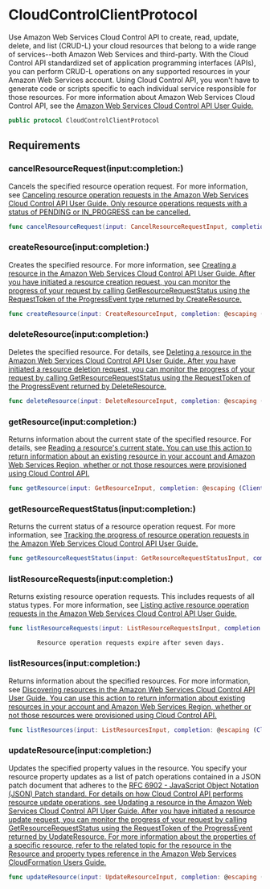 # CloudControlClientProtocol

Use Amazon Web Services Cloud Control API to create, read, update, delete, and list (CRUD-L) your cloud resources that
belong to a wide range of services--both Amazon Web Services and third-party.  With the Cloud Control API
standardized set of application programming interfaces (APIs), you can perform CRUD-L operations
on any supported resources in your Amazon Web Services account. Using Cloud Control API, you won't have to generate code
or scripts specific to each individual service responsible for those resources.
For more information about Amazon Web Services Cloud Control API, see the <a href="https:​//docs.aws.amazon.com/cloudcontrolapi/latest/userguide/what-is-cloudcontrolapi.html">Amazon Web Services Cloud Control API User
Guide.

``` swift
public protocol CloudControlClientProtocol 
```

## Requirements

### cancelResourceRequest(input:​completion:​)

Cancels the specified resource operation request. For more information, see <a href="https:​//docs.aws.amazon.com/cloudcontrolapi/latest/userguide/resource-operations-manage-requests.html#resource-operations-manage-requests-cancel">Canceling resource operation requests in the
Amazon Web Services Cloud Control API User Guide.
Only resource operations requests with a status of PENDING or
IN\_PROGRESS can be cancelled.

``` swift
func cancelResourceRequest(input: CancelResourceRequestInput, completion: @escaping (ClientRuntime.SdkResult<CancelResourceRequestOutputResponse, CancelResourceRequestOutputError>) -> Void)
```

### createResource(input:​completion:​)

Creates the specified resource. For more information, see <a href="https:​//docs.aws.amazon.com/cloudcontrolapi/latest/userguide/resource-operations-create.html">Creating a
resource in the Amazon Web Services Cloud Control API User Guide.
After you have initiated a resource creation request, you can monitor the progress of your
request by calling <a href="https:​//docs.aws.amazon.com/cloudcontrolapi/latest/APIReference/API_GetResourceRequestStatus.html">GetResourceRequestStatus using the RequestToken of the
ProgressEvent type returned by CreateResource.

``` swift
func createResource(input: CreateResourceInput, completion: @escaping (ClientRuntime.SdkResult<CreateResourceOutputResponse, CreateResourceOutputError>) -> Void)
```

### deleteResource(input:​completion:​)

Deletes the specified resource. For details, see <a href="https:​//docs.aws.amazon.com/cloudcontrolapi/latest/userguide/resource-operations-delete.html">Deleting a
resource in the Amazon Web Services Cloud Control API User Guide.
After you have initiated a resource deletion request, you can monitor the progress of your
request by calling <a href="https:​//docs.aws.amazon.com/cloudcontrolapi/latest/APIReference/API_GetResourceRequestStatus.html">GetResourceRequestStatus using the RequestToken of the
ProgressEvent returned by DeleteResource.

``` swift
func deleteResource(input: DeleteResourceInput, completion: @escaping (ClientRuntime.SdkResult<DeleteResourceOutputResponse, DeleteResourceOutputError>) -> Void)
```

### getResource(input:​completion:​)

Returns information about the current state of the specified resource. For details, see
<a href="https:​//docs.aws.amazon.com/cloudcontrolapi/latest/userguide/resource-operations-read.html">Reading a resource's current state.
You can use this action to return information about an existing resource in your account
and Amazon Web Services Region, whether or not those resources were provisioned using Cloud Control API.

``` swift
func getResource(input: GetResourceInput, completion: @escaping (ClientRuntime.SdkResult<GetResourceOutputResponse, GetResourceOutputError>) -> Void)
```

### getResourceRequestStatus(input:​completion:​)

Returns the current status of a resource operation request. For more information, see
<a href="https:​//docs.aws.amazon.com/cloudcontrolapi/latest/userguide/resource-operations-manage-requests.html#resource-operations-manage-requests-track">Tracking the progress of resource operation requests in the
Amazon Web Services Cloud Control API User Guide.

``` swift
func getResourceRequestStatus(input: GetResourceRequestStatusInput, completion: @escaping (ClientRuntime.SdkResult<GetResourceRequestStatusOutputResponse, GetResourceRequestStatusOutputError>) -> Void)
```

### listResourceRequests(input:​completion:​)

Returns existing resource operation requests. This includes requests of all status types.
For more information, see <a href="https:​//docs.aws.amazon.com/cloudcontrolapi/latest/userguide/resource-operations-manage-requests.html#resource-operations-manage-requests-list">Listing active resource operation requests in the
Amazon Web Services Cloud Control API User Guide.

``` swift
func listResourceRequests(input: ListResourceRequestsInput, completion: @escaping (ClientRuntime.SdkResult<ListResourceRequestsOutputResponse, ListResourceRequestsOutputError>) -> Void)
```

``` 
        Resource operation requests expire after seven days.
```

### listResources(input:​completion:​)

Returns information about the specified resources. For more information, see <a href="cloudcontrolapi/latest/userguide/resource-operations-list.html">Discovering
resources in the Amazon Web Services Cloud Control API User Guide.
You can use this action to return information about existing resources in your account and
Amazon Web Services Region, whether or not those resources were provisioned using Cloud Control API.

``` swift
func listResources(input: ListResourcesInput, completion: @escaping (ClientRuntime.SdkResult<ListResourcesOutputResponse, ListResourcesOutputError>) -> Void)
```

### updateResource(input:​completion:​)

Updates the specified property values in the resource.
You specify your resource property updates as a list of patch operations contained in a
JSON patch document that adheres to the <a href="https:​//datatracker.ietf.org/doc/html/rfc6902">
RFC 6902 - JavaScript Object
Notation (JSON) Patch
standard.
For details on how Cloud Control API performs resource update operations, see <a href="https:​//docs.aws.amazon.com/cloudcontrolapi/latest/userguide/resource-operations-update.html">Updating a resource in the Amazon Web Services Cloud Control API User Guide.
After you have initiated a resource update request, you can monitor the progress of your
request by calling <a href="https:​//docs.aws.amazon.com/cloudcontrolapi/latest/APIReference/API_GetResourceRequestStatus.html">GetResourceRequestStatus using the RequestToken of the
ProgressEvent returned by UpdateResource.
For more information about the properties of a specific resource, refer to the related
topic for the resource in the <a href="https:​//docs.aws.amazon.com/AWSCloudFormation/latest/UserGuide/aws-template-resource-type-ref.html">Resource and property types reference in the Amazon Web Services
CloudFormation Users Guide.

``` swift
func updateResource(input: UpdateResourceInput, completion: @escaping (ClientRuntime.SdkResult<UpdateResourceOutputResponse, UpdateResourceOutputError>) -> Void)
```
